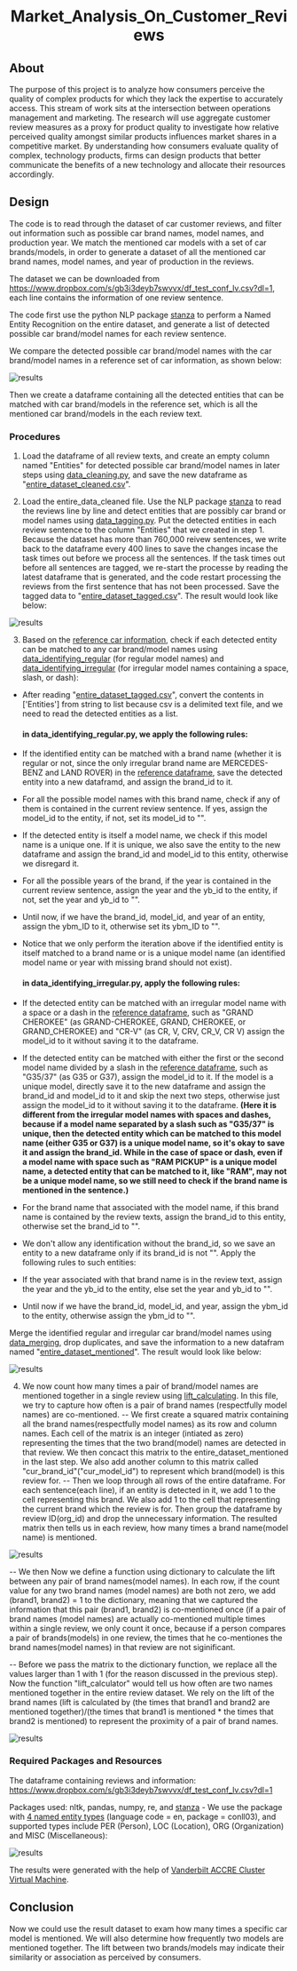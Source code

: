<h1 align="center">Market_Analysis_On_Customer_Reviews</h1>




## About 

The purpose of this project is to analyze how consumers perceive the quality of complex products for which they lack the expertise to accurately access. This stream of work sits at the intersection between operations management and marketing. The research will use aggregate customer review measures as a proxy for product quality to investigate how relative perceived quality amongst similar products influences market shares in a competitive market.
By understanding how consumers evaluate quality of complex, technology products, firms can design products that better communicate the benefits of a new technology and allocate their resources accordingly.

## Design
The code is to read through the dataset of car customer reviews, and filter out information such as possible car brand names, model names, and production year. We match the mentioned car models with a set of car brands/models, in order to generate a dataset of all the mentioned car brand names, model names, and year of production in the reviews. 

The dataset we can be downloaded from https://www.dropbox.com/s/gb3i3deyb7swvvx/df_test_conf_lv.csv?dl=1, each line contains the information of one review sentence. 

The code first use the python NLP package [stanza](https://stanfordnlp.github.io/stanza/) to perform a Named Entity Recognition on the entire dataset, and generate a list of detected possible car brand/model names for each review sentence.

We compare the detected possible car brand/model names with the car brand/model names in a reference set of car information, as shown below: 

![results](images/reference_car_models.png)

Then we create a dataframe containing all the detected entities that can be matched with car brand/models in the reference set, which is all the mentioned car brand/models in the each review text. 


### Procedures

1. Load the dataframe of all review texts, and create an empty column named "Entities" for detected possible car brand/model names in later steps using [data_cleaning.py](https://github.com/ScarlettHuang1/Analysis_On_Customer_Reviews-/blob/main/data_cleaning.py), and save the new dataframe as "[entire_dataset_cleaned.csv](https://drive.google.com/file/d/1VYtQre2tm-sig38A1vDPSlrABat42-GS/view?usp=sharing)".


2. Load the entire_data_cleaned file. Use the NLP package [stanza](https://stanfordnlp.github.io/stanza/) to read the reviews line by line and detect entities that are possibly car brand or model names using [data_tagging.py](https://github.com/ScarlettHuang1/Analysis_On_Customer_Reviews-/blob/main/data_tagging.py). Put the detected entities in each review sentence to the column "Entities" that we created in step 1. Because the dataset has more than 760,000 reivew sentences, we write back to the dataframe every 400 lines to save the changes incase the task times out before we process all the sentences. If the task times out before all sentences are tagged, we re-start the processe by reading the latest dataframe that is generated, and the code restart processing the reviews from the first sentence that has not been processed. Save the tagged data to "[entire_dataset_tagged.csv](https://drive.google.com/file/d/1JMCRlcNrF-Hzg9-vz-IFVcgWuVzE4ykg/view?usp=sharing)". The result would look like below:

![results](images/tagged.png)

3. Based on the [reference car information]("https://www.dropbox.com/s/sxf35ebm71n3ho7/car%20model%20identifier.csv?dl=1"), check if each detected entity can be matched to any car brand/model names using [data_identifying_regular](https://github.com/ScarlettHuang1/Analysis_On_Customer_Reviews-/blob/main/data_identifying_regular.py) (for regular model names) and [data_identifying_irregular](https://github.com/ScarlettHuang1/Analysis_On_Customer_Reviews-/blob/main/data_identifying_irregular.py) (for irregular model names containing a space, slash, or dash): 

- After reading "[entire_dataset_tagged.csv](https://drive.google.com/file/d/1JMCRlcNrF-Hzg9-vz-IFVcgWuVzE4ykg/view?usp=sharing)", convert the contents in ['Entities'] from string to list because csv is a delimited text file, and we need to read the detected entities as a list.

    #### in data_identifying_regular.py, we apply the following rules:
- If the identified entity can be matched with a brand name (whether it is regular or not, since the only irregular brand name are MERCEDES-BENZ and LAND ROVER) in the [reference dataframe]("https://www.dropbox.com/s/sxf35ebm71n3ho7/car%20model%20identifier.csv?dl=1"), save the detected entity into a new dataframd, and assign the brand_id to it.
- For all the possible model names with this brand name, check if any of them is contained in the current review sentence. If yes, assign the model_id to the entity, if not, set its model_id to "". 
- If the detected entity is itself a model name, we check if this model name is a unique one. If it is unique, we also save the entity to the new dataframe and assign the brand_id and model_id to this entity, otherwise we disregard it. 
- For all the possible years of the brand, if the year is contained in the current review sentence, assign the year and the yb_id to the entity, if not, set the year and yb_id to "".
- Until now, if we have the brand_id, model_id, and year of an entity, assign the ybm_ID to it, otherwise set its ybm_ID to "".
- Notice that we only perform the iteration above if the identified entity is itself matched to a brand name or is a unique model name (an identified model name or year with missing brand should not exist).

    #### in data_identifying_irregular.py, apply the following rules:
- If the detected entity can be matched with an irregular model name with a space or a dash in the [reference dataframe]("https://www.dropbox.com/s/sxf35ebm71n3ho7/car%20model%20identifier.csv?dl=1"), such as "GRAND CHEROKEE" (as GRAND-CHEROKEE, GRAND, CHEROKEE, or GRAND_CHEROKEE) and "CR-V" (as CR, V, CRV, CR_V, CR V) assign the model_id to it without saving it to the dataframe. 
- If the detected entity can be matched with either the first or the second model name divided by a slash in the [reference dataframe]("https://www.dropbox.com/s/sxf35ebm71n3ho7/car%20model%20identifier.csv?dl=1"), such as "G35/37" (as G35 or G37), assign the model_id to it. If the model is a unique model, directly save it to the new dataframe and assign the brand_id and model_id to it and skip the next two steps, otherwise just assign the model_id to it without saving it to the dataframe. **(Here it is different from the irregular model names with spaces and dashes, because if a model name separated by a slash such as "G35/37" is unique, then the detected entity which can be matched to this model name (either G35 or G37) is a unique model name, so it's okay to save it and assign the brand_id. While in the case of space or dash, even if a model name with space such as "RAM PICKUP" is a unique model name, a detected entity that can be matched to it, like "RAM", may not be a unique model name, so we still need to check if the brand name is mentioned in the sentence.)**

- For the brand name that associated with the model name, if this brand name is contained by the review texts, assign the brand_id to this entity, otherwise set the brand_id to "".

- We don't allow any identification without the brand_id, so we save an entity to a new dataframe only if its brand_id is not "". Apply the following rules to such entities:

- If the year associated with that brand name is in the review text, assign the year and the yb_id to the entity, else set the year and yb_id to "". 

- Until now if we have the brand_id, model_id, and year, assign the ybm_id to the entity, otherwise assign the ybm_id to "".


Merge the identified regular and irregular car brand/model names using [data_merging](https://github.com/ScarlettHuang1/Analysis_On_Customer_Reviews-/blob/main/data_merging.py), drop duplicates, and save the information to a new datafram named "[entire_dataset_mentioned](https://drive.google.com/file/d/1vTykWcz3TLOzHUCXLnXRyKHdpf7aKpvK/view?usp=sharing)". The result would look like below: 

![results](images/mentioned.png)

4. We now count how many times a pair of brand/model names are mentioned together in a single review using [lift_calculating](https://github.com/ScarlettHuang1/Analysis_On_Customer_Reviews-/blob/main/lift_calculating/lift_calculating.ipynb). In this file, we try to capture how often is a pair of brand names (respectfully model names) are co-mentioned. 
-- We first create a squared matrix containing all the brand names(respectfully model names) as its row and column names. Each cell of the matrix is an integer (intiated as zero) representing the times that the two brand(model) names are detected in that review. We then concact this matrix to the entire_dataset_mentioned in the last step. We also add another column to this matrix called "cur_brand_id"("cur_model_id") to represent which brand(model) is this review for. 
-- Then we loop through all rows of the entire dataframe. For each sentence(each line), if an entity is detected in it, we add 1 to the cell representing this brand. We also add 1 to the cell that representing the current brand which the review is for. Then group the dataframe by review ID(org_id) and drop the unnecessary information. The resulted matrix then tells us in each review, how many times a brand name(model name) is mentioned. 

![results](images/count.png)

-- We then Now we define a function using dictionary to calculate the lift between any pair of brand names(model names). In each row, if the count value for any two brand names (model names) are both not zero, we add (brand1, brand2) = 1 to the dictionary, meaning that we captured the information that this pair (brand1, brand2) is co-mentioned once (if a pair of brand names (model names) are actually co-mentioned multiple times within a single review, we only count it once, because if a person compares a pair of brands(models) in one review, the times that he co-mentiones the brand names(model names) in that review are not siginificant. 

-- Before we pass the matrix to the dictionary function, we replace all the values larger than 1 with 1 (for the reason discussed in the previous step). Now the function "lift_calculator" would tell us how often are two names mentioned together in the entire review dataset. We rely on the lift of the brand names (lift is calculated by (the times that brand1 and brand2 are mentioned together)/(the times that brand1 is mentioned * the times that brand2 is mentioned) to represent the proximity of a pair of brand names.  

![results](images/lift.png)

### Required Packages and Resources

The dataframe containing reviews and information: https://www.dropbox.com/s/gb3i3deyb7swvvx/df_test_conf_lv.csv?dl=1

Packages used: nltk, pandas, numpy, re, and [stanza](https://stanfordnlp.github.io/stanza/)  - We use the package with [4 named entity types](https://stanfordnlp.github.io/stanza/available_models.html) (language code = en, package = conll03), and supported types include PER (Person), LOC (Location), ORG (Organization) and MISC (Miscellaneous): 

![results](images/4_class.png)

  
The results were generated with the help of [Vanderbilt ACCRE Cluster Virtual Machine](https://www.vanderbilt.edu/accre/documentation/python/#installing-additional-packages-with-virtual-environments). 

## Conclusion
Now we could use the result dataset to exam how many times a specific car model is mentioned. We will also determine how frequently two models are mentioned together. The lift between two brands/models may indicate their similarity or association as perceived by consumers.

